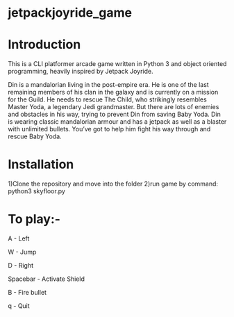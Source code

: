 # jetpackjoyride_game

# Introduction

This is a CLI platformer arcade game written in Python 3 and object oriented programming, heavily inspired by Jetpack Joyride.

Din is a mandalorian living in the post-empire era. He is one of the last remaining members of his clan in the galaxy and is currently on a mission for the Guild. He needs to rescue The Child, who strikingly resembles Master Yoda, a legendary Jedi grandmaster. But there are lots of enemies and obstacles in his way, trying to prevent Din from saving Baby Yoda. Din is wearing classic mandalorian armour and has a jetpack as well as a blaster with unlimited bullets. You’ve got to help him fight his way through and rescue Baby Yoda.
# Installation
1)Clone the repository and move into the folder
2)run game by command: python3 skyfloor.py

# To play:-

A - Left

W - Jump

D - Right

Spacebar - Activate Shield

B - Fire bullet

q - Quit
